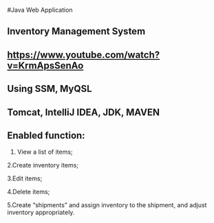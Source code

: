 #Java Web Application  

 ## Inventory Management System
 ## https://www.youtube.com/watch?v=KrmApsSenAo



## Using SSM, MyQSL
## Tomcat, IntelliJ IDEA, JDK, MAVEN
## Enabled function:


1. View a list of items;

  2.Create inventory items;

  3.Edit items;

  4.Delete items;

  5.Create “shipments” and assign inventory to the shipment, and adjust inventory appropriately.

